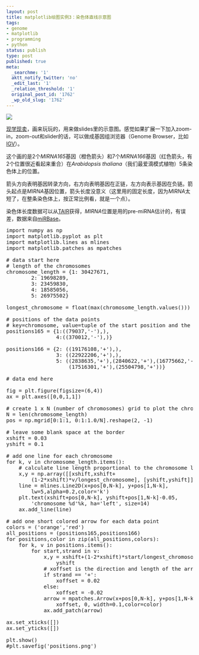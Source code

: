 ```yaml
---
layout: post
title: matplotlib绘图实例3：染色体直线示意图
tags:
- genome
- matplotlib
- programming
- python
status: publish
type: post
published: true
meta:
  _searchme: '1'
  aktt_notify_twitter: 'no'
  _edit_last: '1'
  _relation_threshold: '1'
  original_post_id: '1762'
  _wp_old_slug: '1762'
---
```


![](https://dl.dropboxusercontent.com/u/308058/blogimages/2010/12/positions.png)

<a href="http://matplotlib.sourceforge.net/examples/api/artist_demo.html" target="_blank">现学现卖</a>，画来玩玩的，用来做slides里的示意图。感觉如果扩展一下加入zoom-in，zoom-out和slider的话，可以做成基因组浏览器（Genome Browser，比如<a href="http://www.broadinstitute.org/igv/" target="_blank">IGV</a>）。

这个画的是2个<em>MIRNA165</em>基因（橙色箭头）和7个<em>MIRNA166</em>基因（红色箭头，有2个位置很近看起来重合）在<em>Arabidopsis thaliana</em>（我们最爱滴模式植物）5条染色体上的位置。

箭头方向表明基因转录方向，右方向表明基因在正链，左方向表示基因在负链。箭头起点是<em>MIRNA</em>基因位置，箭头长度没意义（这里用的固定长度，因为<em>MIRNA</em>太短了，在整条染色体上，按正常比例看，就是一个点）。

染色体长度数据可以从<a href="http://arabidopsis.org/" target="_blank">TAIR</a>获得，<em>MIRNA</em>位置是用的pre-miRNA估计的，有误差，数据来自<a href="http://www.mirbase.org/" target="_blank">miRBase</a>。

<pre>import numpy as np
import matplotlib.pyplot as plt
import matplotlib.lines as mlines
import matplotlib.patches as mpatches

# data start here
# length of the chromosomes
chromosome_length = {1: 30427671,
        2: 19698289,
        3: 23459830,
        4: 18585056,
        5: 26975502}

longest_chromosome = float(max(chromosome_length.values()))

# positions of the data points
# key=chromosome, value=tuple of the start position and the strand
positions165 = {1:((79037,'-'),),
                4:((370012,'-'),)}

positions166 = {2: ((19176108,'+'),),
                3: ((22922206,'+'),),
                5: ((2838635,'+'),(2840622,'+'),(16775662,'-'),
                    (17516301,'+'),(25504798,'+'))}

# data end here

fig = plt.figure(figsize=(6,4))
ax = plt.axes([0,0,1,1])

# create 1 x N (number of chromosomes) grid to plot the chromosomes
N = len(chromosome_length)
pos = np.mgrid[0:1:1, 0:1:1.0/N].reshape(2, -1)

# leave some blank space at the border
xshift = 0.03
yshift = 0.1

# add one line for each chromosome
for k, v in chromosome_length.items():
    # calculate line length proportional to the chromosome length
    x,y = np.array([[xshift,xshift+ 
        (1-2*xshift)*v/longest_chromosome], [yshift,yshift]])
    line = mlines.Line2D(x+pos[0,N-k], y+pos[1,N-k], 
        lw=5,alpha=0.2,color='k')
    plt.text(xshift+pos[0,N-k], yshift+pos[1,N-k]-0.05, 
        'chromosome %d'%k, ha='left', size=14)
    ax.add_line(line)

# add one short colored arrow for each data point
colors = ('orange','red')
all_positions = (positions165,positions166)
for positions,color in zip(all_positions,colors):
    for k, v in positions.items():
        for start,strand in v:
            x,y = xshift+(1-2*xshift)*start/longest_chromosome, 
                yshift
            # xoffset is the direction and length of the arrow
            if strand == '+':
                xoffset = 0.02
            else:
                xoffset = -0.02
            arrow = mpatches.Arrow(x+pos[0,N-k], y+pos[1,N-k], 
                xoffset, 0, width=0.1,color=color)
            ax.add_patch(arrow)

ax.set_xticks([])
ax.set_yticks([])

plt.show()
#plt.savefig('positions.png')</pre>

